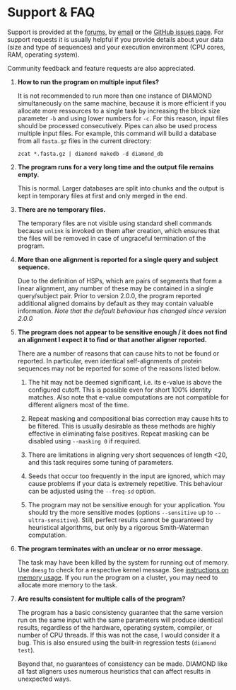 
# Support & FAQ

Support is provided at the [forums](index.php?forums/), by
[email](mailto:buchfink@gmail.com) or the
[GitHub issues page](http://github.com/bbuchfink/diamond/issues/).
For support requests it is usually helpful if you provide details about
your data (size and type of sequences) and your execution environment
(CPU cores, RAM, operating system).

Community feedback and feature requests are also appreciated.

1.  **How to run the program on multiple input files?**
    
    It is not recommended to run more than one instance of DIAMOND
    simultaneously on the same machine, because it is more efficient if
    you allocate more ressources to a single task by increasing the
    block size parameter `-b` and using lower numbers for `-c`. For this
    reason, input files should be processed consecutively. Pipes can
    also be used process multiple input files. For example, this command
    will build a database from all `fasta.gz` files in the current
    directory:
    
        zcat *.fasta.gz | diamond makedb -d diamond_db

2.  **The program runs for a very long time and the output file remains
    empty.**
    
    This is normal. Larger databases are split into chunks and the
    output is kept in temporary files at first and only merged in the
    end.

3.  **There are no temporary files.**
    
    The temporary files are not visible using standard shell commands
    because `unlink` is invoked on them after creation, which ensures
    that the files will be removed in case of ungraceful termination of
    the program.

4.  **More than one alignment is reported for a single query and subject
    sequence.**
    
    Due to the definition of HSPs, which are pairs of segments that form
    a linear alignment, any number of these may be contained in a single
    query/subject pair. Prior to version 2.0.0, the program reported
    additional aligned domains by default as they may contain valuable
    information. *Note that the default behaviour has changed since version
    2.0.0*

5.  **The program does not appear to be sensitive enough / it does not
    find an alignment I expect it to find or that another aligner
    reported.**
    
    There are a number of reasons that can cause hits to not be found or
    reported. In particular, even identical self-alignments of protein
    sequences may not be reported for some of the reasons listed below.
    
    1.  The hit may not be deemed significant, i.e. its e-value is above
        the configured cutoff. This is possible even for short 100%
        identity matches. Also note that e-value computations are not
        compatible for different aligners most of the time.
    
    2.  Repeat masking and compositional bias correction may
        cause hits to be filtered. This is usually desirable as these
        methods are highly effective in eliminating false positives.
        Repeat masking can be disabled using `--masking 0` if required.
    
    3.  There are limitations in aligning very short sequences of length
        <20, and this task requires some tuning of parameters.
    
    4.  Seeds that occur too frequently in the input are ignored, which
        may cause problems if your data is extremely repetitive. This
        behaviour can be adjusted using the `--freq-sd` option.
    
    5.  The program may not be sensitive enough for your application.
        You should try the more sensitive modes (options `--sensitive`
        up to `--ultra-sensitive`). Still, perfect results cannot be
        guaranteed by heuristical algorithms, but only by a rigorous
        Smith-Waterman computation.

6.  **The program terminates with an unclear or no error message.**
    
    The task may have been killed by the system for running out of
    memory. Use `dmesg` to check for a respective kernel message. See
    [instructions on memory usage](index.php?pages/command_line_options/#memory-performance-options).
    If you run the program on a cluster, you may need to allocate more memory to
    the task.

7.  **Are results consistent for multiple calls of the program?**
    
    The program has a basic consistency guarantee that the same version
    run on the same input with the same parameters will produce
    identical results, regardless of the hardware, operating system,
    compiler, or number of CPU threads. If this was not the case, I
    would consider it a bug. This is also ensured using the built-in
    regression tests (`diamond test`).
    
    Beyond that, no guarantees of consistency can be made. DIAMOND like
    all fast aligners uses numerous heuristics that can affect results in
    unexpected ways.
